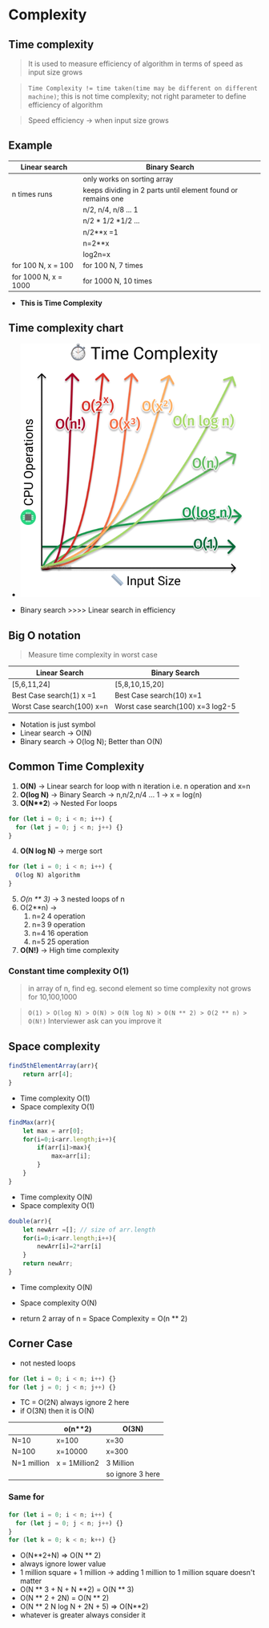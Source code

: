 # Complexity

## Time complexity

> It is used to measure efficiency of algorithm in terms of speed as input size grows

> `Time Complexity != time taken(time may be different on different machine)`; this is not time complexity; not right parameter to define efficiency of algorithm

> Speed efficiency -> when input size grows

## Example

| Linear search        | Binary Search                                                |
| -------------------- | ------------------------------------------------------------ |
|                      | only works on sorting array                                  |
| n times runs         | keeps dividing in 2 parts until element found or remains one |
|                      | n/2, n/4, n/8 ... 1                                          |
|                      | n/2 * 1/2 *1/2 ...                                           |
|                      | n/2\*\*x =1                                                  |
|                      | n=2\*\*x                                                     |
|                      | log2n=x                                                      |
| for 100 N, x = 100   | for 100 N, 7 times                                           |
| for 1000 N, x = 1000 | for 1000 N, 10 times                                         |

- **This is Time Complexity**

## Time complexity chart

- ![image](../img/time-complexity-examples.png)

- Binary search >>>> Linear search in efficiency

## Big O notation

> Measure time complexity in worst case

| Linear Search              | Binary Search                     |
| -------------------------- | --------------------------------- |
| [5,6,11,24]                | [5,8,10,15,20]                    |
| Best Case search(1) x =1   | Best Case search(10) x=1          |
| Worst Case search(100) x=n | Worst case search(100) x=3 log2-5 |

- Notation is just symbol
- Linear search -> O(N)
- Binary search -> O(log N); Better than O(N)

## Common Time Complexity

1. **O(N)** -> Linear search for loop with n iteration i.e. n operation and x=n
2. **O(log N)** -> Binary Search -> n,n/2,n/4 ... 1 -> x = log(n)
3. **O(N\*\*2**) -> Nested For loops

```js
for (let i = 0; i < n; i++) {
  for (let j = 0; j < n; j++) {}
}
```

4. **O(N log N)** -> merge sort

```js
for (let i = 0; i < n; i++) {
  O(log N) algorithm
}
```

5. _O(n \*\* 3)_ -> 3 nested loops of n
6. O(2\*\*n) ->
   1. n=2 4 operation
   2. n=3 9 operation
   3. n=4 16 operation
   4. n=5 25 operation
7. **O(N!)** -> High time complexity

### Constant time complexity O(1)

> in array of n, find eg. second element so time complexity not grows for 10,100,1000

> `O(1) > O(log N) > O(N) > O(N log N) > O(N ** 2) > O(2 ** n) > O(N!)`
> Interviewer ask can you improve it

## Space complexity

```js
find5thElementArray(arr){
    return arr[4];
}
```

- Time complexity O(1)
- Space complexity O(1)

```js
findMax(arr){
    let max = arr[0];
    for(i=0;i<arr.length;i++){
        if(arr[i]>max){
            max=arr[i];
        }
    }
}
```

- Time complexity O(N)
- Space complexity O(1)

```js
double(arr){
    let newArr =[]; // size of arr.length
    for(i=0;i<arr.length;i++){
        newArr[i]=2*arr[i]
    }
    return newArr;
}
```

- Time complexity O(N)
- Space complexity O(N)

- return 2 array of n = Space Complexity = O(n \*\* 2)

## Corner Case

- not nested loops

```js
for (let i = 0; i < n; i++) {}
for (let j = 0; j < n; j++) {}
```

- TC = O(2N) always ignore 2 here
- if O(3N) then it is O(N)

|             | o(n\*\*2)     | O(3N)            |
| ----------- | ------------- | ---------------- |
| N=10        | x=100         | x=30             |
| N=100       | x=10000       | x=300            |
| N=1 million | x = 1Million2 | 3 Million        |
|             |               | so ignore 3 here |

### Same for

```js
for (let i = 0; i < n; i++) {
  for (let j = 0; j < n; j++) {}
}
for (let k = 0; k < n; k++) {}
```

- O(N**2+N) => O(N ** 2)
- always ignore lower value
- 1 million square + 1 million -> adding 1 million to 1 million square doesn't matter
- O(N ** 3 + N + N **2) = O(N \*\* 3)
- O(N ** 2 + 2N) = O(N ** 2)
- O(N ** 2 N log N + 2N + 5) => O(N**2)
- whatever is greater always consider it
